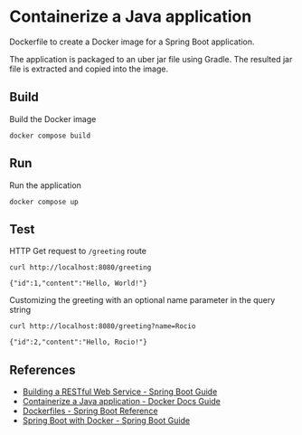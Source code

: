 # Containerize a Java application

Dockerfile to create a Docker image for a Spring Boot application. 

The application is packaged to an uber jar file using Gradle. 
The resulted jar file is extracted and copied into the image.

## Build

Build the Docker image
```shell
docker compose build
```

## Run

Run the application
```shell
docker compose up
```

## Test

HTTP Get request to `/greeting` route 
```shell
curl http://localhost:8080/greeting
```
```
{"id":1,"content":"Hello, World!"}
```

Customizing the greeting with an optional name parameter in the query string
```shell
curl http://localhost:8080/greeting?name=Rocio
```
```
{"id":2,"content":"Hello, Rocio!"}
```

## References

- [Building a RESTful Web Service - Spring Boot Guide](https://spring.io/guides/gs/rest-service)
- [Containerize a Java application - Docker Docs Guide](https://docs.docker.com/guides/language/java/containerize/)
- [Dockerfiles - Spring Boot Reference](https://docs.spring.io/spring-boot/reference/packaging/container-images/dockerfiles.html)
- [Spring Boot with Docker - Spring Boot Guide](https://spring.io/guides/gs/spring-boot-docker)
